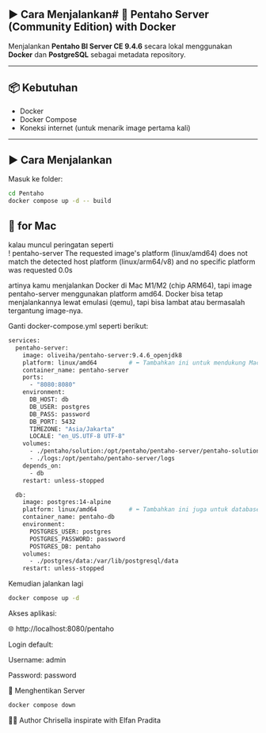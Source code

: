 ## ▶️ Cara Menjalankan# 🚀 Pentaho Server (Community Edition) with Docker

Menjalankan **Pentaho BI Server CE 9.4.6** secara lokal menggunakan **Docker** dan **PostgreSQL** sebagai metadata repository.

---

## 📦 Kebutuhan

- Docker
- Docker Compose
- Koneksi internet (untuk menarik image pertama kali)

---

## ▶️ Cara Menjalankan

Masuk ke folder:
```bash
cd Pentaho
docker compose up -d -- build
```

## 🤗 for Mac

kalau muncul peringatan seperti  
! pentaho-server The requested image's platform (linux/amd64) does not match the detected host platform (linux/arm64/v8) and no specific platform was requested 0.0s

artinya kamu menjalankan Docker di Mac M1/M2 (chip ARM64), tapi image pentaho-server menggunakan platform amd64. Docker bisa tetap menjalankannya lewat emulasi (qemu), tapi bisa lambat atau bermasalah tergantung image-nya.

Ganti docker-compose.yml seperti berikut:
```bash
services:
  pentaho-server:
    image: oliveiha/pentaho-server:9.4.6_openjdk8
    platform: linux/amd64         # ⬅️ Tambahkan ini untuk mendukung Mac M1/M2
    container_name: pentaho-server
    ports:
      - "8080:8080"
    environment:
      DB_HOST: db
      DB_USER: postgres
      DB_PASS: password
      DB_PORT: 5432
      TIMEZONE: "Asia/Jakarta"
      LOCALE: "en_US.UTF-8 UTF-8"
    volumes:
      - ./pentaho/solution:/opt/pentaho/pentaho-server/pentaho-solutions
      - ./logs:/opt/pentaho/pentaho-server/logs
    depends_on:
      - db
    restart: unless-stopped

  db:
    image: postgres:14-alpine
    platform: linux/amd64         # ⬅️ Tambahkan ini juga untuk database agar aman
    container_name: pentaho-db
    environment:
      POSTGRES_USER: postgres
      POSTGRES_PASSWORD: password
      POSTGRES_DB: pentaho
    volumes:
      - ./postgres/data:/var/lib/postgresql/data
    restart: unless-stopped
```
Kemudian jalankan lagi
```bash
docker compose up -d
```

Akses aplikasi:

🌐 http://localhost:8080/pentaho

Login default:

Username: admin

Password: password

🧼 Menghentikan Server
```bash
docker compose down
```
👨‍💻 Author
Chrisella inspirate with Elfan Pradita